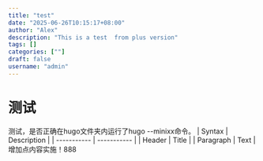 ```yaml
---
title: "test"
date: "2025-06-26T10:15:17+08:00"
author: "Alex"
description: "This is a test  from plus version"
tags: []
categories: [""]
draft: false
username: "admin"
---
```


# 测试
测试，是否正确在hugo文件夹内运行了hugo --minixx命令。
| Syntax      | Description |
| ----------- | ----------- |
| Header      | Title       |
| Paragraph   | Text        |
增加点内容实施！888